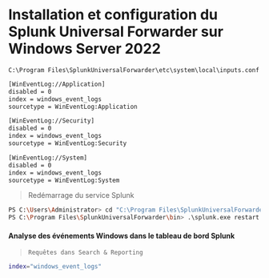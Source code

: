 # Installation et configuration du Splunk Universal Forwarder sur Windows Server 2022

`C:\Program Files\SplunkUniversalForwarder\etc\system\local\inputs.conf`

```sh
[WinEventLog://Application]
disabled = 0
index = windows_event_logs
sourcetype = WinEventLog:Application

[WinEventLog://Security]
disabled = 0 
index = windows_event_logs
sourcetype = WinEventLog:Security

[WinEventLog://System]
disabled = 0
index = windows_event_logs
sourcetype = WinEventLog:System
```

> Redémarrage du service Splunk

```sh
PS C:\Users\Administrator> cd "C:\Program Files\SplunkUniversalForwarder\bin"
PS C:\Program Files\SplunkUniversalForwarder\bin> .\splunk.exe restart
```

#### Analyse des événements Windows dans le tableau de bord Splunk

> `Requêtes dans Search & Reporting`

```sh
index="windows_event_logs"
```

